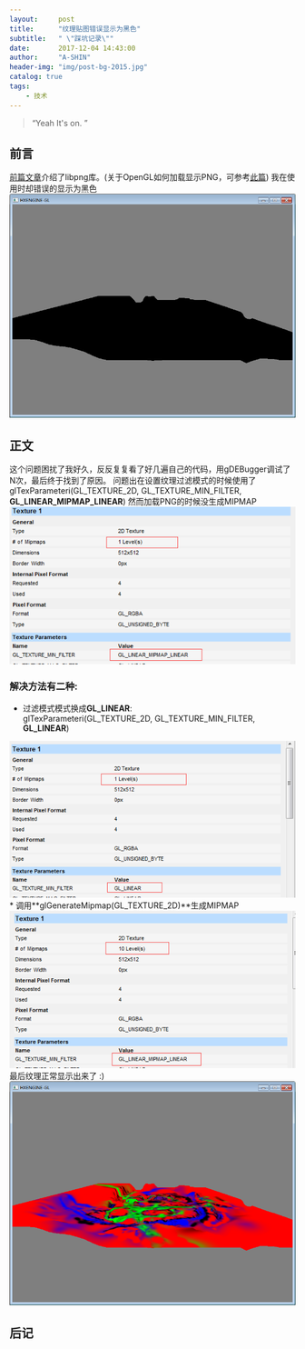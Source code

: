 ```yaml
---
layout:     post
title:      "纹理贴图错误显示为黑色"
subtitle:   " \"踩坑记录\""
date:       2017-12-04 14:43:00
author:     "A-SHIN"
header-img: "img/post-bg-2015.jpg"
catalog: true
tags:
    - 技术
---
```


> “Yeah It's on. ”


## 前言

[前篇文章](https://huangx916.github.io/2017/12/01/libpng/)介绍了libpng库。(关于OpenGL如何加载显示PNG，可参考[此篇](http://blog.csdn.net/glunoy/article/details/50968326))
我在使用时却错误的显示为黑色
<img class="shadow" src="/img/in-post/pngblack/1.png" width="600">

## 正文
这个问题困扰了我好久，反反复复看了好几遍自己的代码，用gDEBugger调试了N次，最后终于找到了原因。
问题出在设置纹理过滤模式的时候使用了  glTexParameteri(GL_TEXTURE_2D, GL_TEXTURE_MIN_FILTER, **GL_LINEAR_MIPMAP_LINEAR**)
然而加载PNG的时候没生成MIPMAP
<img class="shadow" src="/img/in-post/pngblack/2.png" width="600">  
### 解决方法有二种:  
* 过滤模式模式换成**GL_LINEAR**:  
glTexParameteri(GL_TEXTURE_2D, GL_TEXTURE_MIN_FILTER, **GL_LINEAR**)
<img class="shadow" src="/img/in-post/pngblack/3.png" width="600">
* 调用**glGenerateMipmap(GL_TEXTURE_2D)**生成MIPMAP
<img class="shadow" src="/img/in-post/pngblack/4.png" width="600">
最后纹理正常显示出来了 :)
<img class="shadow" src="/img/in-post/pngblack/5.png" width="600">

## 后记